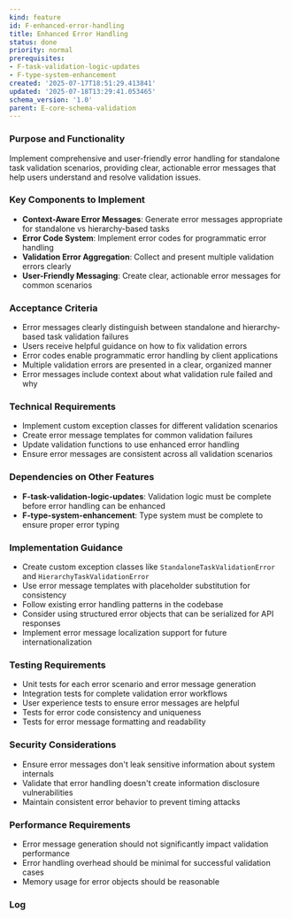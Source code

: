 ```yaml
---
kind: feature
id: F-enhanced-error-handling
title: Enhanced Error Handling
status: done
priority: normal
prerequisites:
- F-task-validation-logic-updates
- F-type-system-enhancement
created: '2025-07-17T18:51:29.413841'
updated: '2025-07-18T13:29:41.053465'
schema_version: '1.0'
parent: E-core-schema-validation
---
```

### Purpose and Functionality
Implement comprehensive and user-friendly error handling for standalone task validation scenarios, providing clear, actionable error messages that help users understand and resolve validation issues.

### Key Components to Implement
- **Context-Aware Error Messages**: Generate error messages appropriate for standalone vs hierarchy-based tasks
- **Error Code System**: Implement error codes for programmatic error handling
- **Validation Error Aggregation**: Collect and present multiple validation errors clearly
- **User-Friendly Messaging**: Create clear, actionable error messages for common scenarios

### Acceptance Criteria
- Error messages clearly distinguish between standalone and hierarchy-based task validation failures
- Users receive helpful guidance on how to fix validation errors
- Error codes enable programmatic error handling by client applications
- Multiple validation errors are presented in a clear, organized manner
- Error messages include context about what validation rule failed and why

### Technical Requirements
- Implement custom exception classes for different validation scenarios
- Create error message templates for common validation failures
- Update validation functions to use enhanced error handling
- Ensure error messages are consistent across all validation scenarios

### Dependencies on Other Features
- **F-task-validation-logic-updates**: Validation logic must be complete before error handling can be enhanced
- **F-type-system-enhancement**: Type system must be complete to ensure proper error typing

### Implementation Guidance
- Create custom exception classes like `StandaloneTaskValidationError` and `HierarchyTaskValidationError`
- Use error message templates with placeholder substitution for consistency
- Follow existing error handling patterns in the codebase
- Consider using structured error objects that can be serialized for API responses
- Implement error message localization support for future internationalization

### Testing Requirements
- Unit tests for each error scenario and error message generation
- Integration tests for complete validation error workflows
- User experience tests to ensure error messages are helpful
- Tests for error code consistency and uniqueness
- Tests for error message formatting and readability

### Security Considerations
- Ensure error messages don't leak sensitive information about system internals
- Validate that error handling doesn't create information disclosure vulnerabilities
- Maintain consistent error behavior to prevent timing attacks

### Performance Requirements
- Error message generation should not significantly impact validation performance
- Error handling overhead should be minimal for successful validation cases
- Memory usage for error objects should be reasonable

### Log

